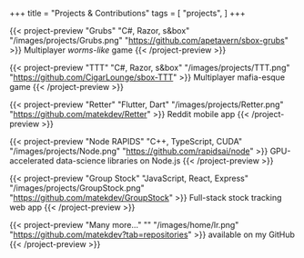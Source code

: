 +++
title = "Projects & Contributions"
tags = [
    "projects",
]
+++

<div class="d-flex flex-wrap">

{{< project-preview "Grubs" "C#, Razor, s&box" "/images/projects/Grubs.png" "https://github.com/apetavern/sbox-grubs"  >}} 
Multiplayer *worms-like* game
{{< /project-preview >}}

{{< project-preview "TTT" "C#, Razor, s&box" "/images/projects/TTT.png" "https://github.com/CigarLounge/sbox-TTT"  >}} 
Multiplayer mafia-esque game
{{< /project-preview >}}

{{< project-preview "Retter" "Flutter, Dart" "/images/projects/Retter.png" "https://github.com/matekdev/Retter"  >}} 
Reddit mobile app
{{< /project-preview >}}

{{< project-preview "Node RAPIDS" "C++, TypeScript, CUDA" "/images/projects/Node.png" "https://github.com/rapidsai/node"  >}} 
GPU-accelerated data-science libraries on Node.js
{{< /project-preview >}}

{{< project-preview "Group Stock" "JavaScript, React, Express" "/images/projects/GroupStock.png" "https://github.com/matekdev/GroupStock"  >}} 
Full-stack stock tracking web app
{{< /project-preview >}}

{{< project-preview "Many more..." "" "/images/home/lr.png" "https://github.com/matekdev?tab=repositories"  >}} 
available on my GitHub
{{< /project-preview >}}

</div>
